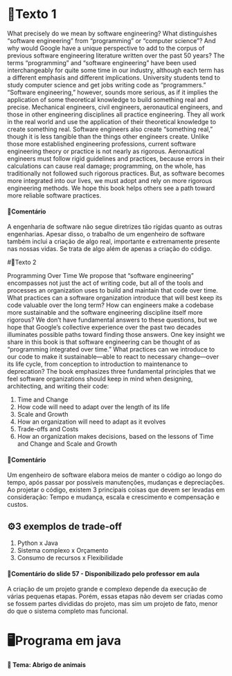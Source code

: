 # 📝Texto 1

What precisely do we mean by software engineering? What distinguishes “software engineering” from “programming” or “computer science”? And why would Google have a unique perspective to add to the corpus of previous software engineering literature written over the past 50 years?
The terms “programming” and “software engineering” have been used interchangeably for quite some time in our industry, although each term has a different emphasis and different implications. University students tend to study computer science and get jobs writing code as “programmers.”
“Software engineering,” however, sounds more serious, as if it implies the application of some theoretical knowledge to build something real and precise. Mechanical engineers, civil engineers, aeronautical engineers, and those in other engineering disciplines all practice engineering. They all work in the real world and use the application of their theoretical knowledge to create something real. Software engineers also create “something real,” though it is less tangible than the things other engineers create.
Unlike those more established engineering professions, current software engineering theory or practice is not nearly as rigorous. Aeronautical engineers must follow rigid guidelines and practices, because errors in their calculations can cause real damage; programming, on the whole, has traditionally not followed such rigorous practices. But, as software becomes more integrated into our lives, we must adopt and rely on more rigorous engineering methods. We hope this book helps others see a path toward more reliable software practices.

#### 💬Comentário

A engenharia de software não segue diretrizes tão rígidas quanto as outras engenharias. Apesar disso, o trabalho de um engenheiro de software também inclui a criação de algo real, importante e extremamente presente nas nossas vidas. Se trata
de algo além de apenas a criação do código.

#📝Texto 2

Programming Over Time
We propose that “software engineering” encompasses not just the act of writing code, but all of the tools and processes an organization uses to build and maintain that code over time. What practices can a software organization introduce that will best keep its code valuable over the long term? How can engineers make a codebase more sustainable and the software engineering discipline itself more rigorous? We don’t have fundamental answers to these questions, but we hope that Google’s collective experience over the past two decades illuminates possible paths toward finding those answers.
One key insight we share in this book is that software engineering can be thought of as “programming integrated over time.” What practices can we introduce to our code to make it sustainable—able to react to necessary change—over its life cycle, from conception to introduction to maintenance to deprecation?
The book emphasizes three fundamental principles that we feel software organizations should keep in mind when designing, architecting, and writing their code:
<ol>
<li>Time and Change</li>
<li>How code will need to adapt over the length of its life</li>
<li>Scale and Growth</li>
<li>How an organization will need to adapt as it evolves</li>
<li>Trade-offs and Costs</li>
<li>How an organization makes decisions, based on the lessons of Time and Change and Scale and Growth</li>
</ol>

#### 💬Comentário

Um engenheiro de software elabora meios de manter o código ao longo do tempo, após passar por possíveis manutenções, mudanças e depreciações. Ao projetar o código, existem 3 principais coisas que devem ser levadas em consideração:
Tempo e mudança, escala e crescimento e compensação e custos.

## ⚙️3 exemplos de trade-off

<ol>
 <li>Python x Java</li>
 <li>Sistema complexo x Orçamento</li>
 <li>Consumo de recursos x Flexibilidade</li>
</ol> 

#### 💬Comentário do slide 57 - Disponibilizado pelo professor em aula

A criação de um projeto grande e complexo depende da execução de várias pequenas etapas. Porém, essas etapas não devem ser criadas como se fossem partes divididas do projeto, mas sim um projeto de fato, menor do que o sistema completo mas funcional.

# 🖥️Programa em java
#### 🐾 Tema: Abrigo de animais
